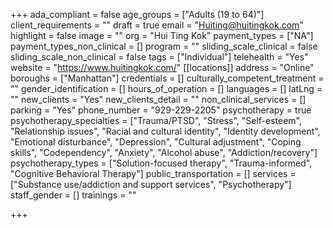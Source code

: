+++
ada_compliant = false
age_groups = ["Adults (19 to 64)"]
client_requirements = ""
draft = true
email = "Huiting@huitingkok.com"
highlight = false
image = ""
org = "Hui Ting Kok"
payment_types = ["NA"]
payment_types_non_clinical = []
program = ""
sliding_scale_clinical = false
sliding_scale_non_clinical = false
tags = ["Individual"]
telehealth = "Yes"
website = "https://www.huitingkok.com/"
[[locations]]
address = "Online"
boroughs = ["Manhattan"]
credentials = []
culturally_competent_treatment = ""
gender_identification = []
hours_of_operation = []
languages = []
latLng = ""
new_clients = "Yes"
new_clients_detail = ""
non_clinical_services = []
parking = "Yes"
phone_number = "929-229-2205"
psychotherapy = true
psychotherapy_specialties = ["Trauma/PTSD", "Stress", "Self-esteem", "Relationship issues", "Racial and cultural identity", "Identity development", "Emotional disturbance", "Depression", "Cultural adjustment", "Coping skills", "Codependency", "Anxiety", "Alcohol abuse", "Addiction/recovery"]
psychotherapy_types = ["Solution-focused therapy", "Trauma-informed", "Cognitive Behavioral Therapy"]
public_transportation = []
services = ["Substance use/addiction and support services", "Psychotherapy"]
staff_gender = []
trainings = ""

+++
